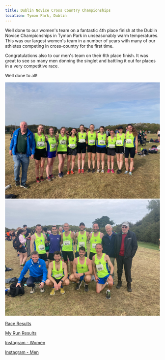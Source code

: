 ```yaml
---
title: Dublin Novice Cross Country Championships
location: Tymon Park, Dublin
---
```


Well done to our women's team on a fantastic 4th place finish at the Dublin Novice Championships in Tymon Park in unseasonably warm temperatures. This was our largest women's team in a number of years with many of our athletes competing in cross-country for the first time. 

Congratulations also to our men's team on their 6th place finish. It was great to see so many men donning the singlet and battling it out for places in a very competitive race.

Well done to all!

<img src="/assets/images/races/2023-dublin-novice-xc/Women-Novice-XC-2023.jpeg" class="img-fluid" alt="Women's Team">

<img src="/assets/images/races/2023-dublin-novice-xc/Men-Novice-XC-2023.jpeg" class="img-fluid" alt="Men's Team">

<a href="/races/2023-10-08-Dublin-Novice-XC/" target="_blank" rel="noopener noreferrer">Race Results</a>

<a href="https://www.myrunresults.com/events/dublin_uneven_age_junior_and_novice_cross_county_championships/4935/results" target="_blank" rel="noopener noreferrer">My Run Results</a>

<a href="https://www.instagram.com/p/CyJroNdshuj/?img_index=1" target="_blank" rel="noopener noreferrer">Instagram - Women</a>

<a href="https://www.instagram.com/p/CyJqurlM5yr/?img_index=1" target="_blank" rel="noopener noreferrer">Instagram - Men</a>